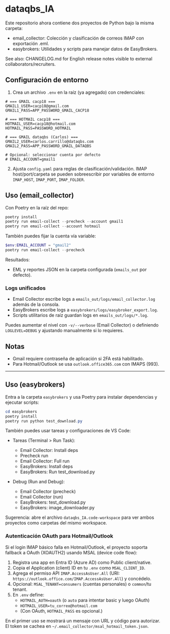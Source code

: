 # dataqbs_IA

Este repositorio ahora contiene dos proyectos de Python bajo la misma carpeta:

- email_collector: Colección y clasificación de correos IMAP con exportación .eml.
- easybrokers: Utilidades y scripts para manejar datos de EasyBrokers.

See also: CHANGELOG.md for English release notes visible to external collaborators/recruiters.

## Configuración de entorno

1) Crea un archivo `.env` en la raíz (ya agregado) con credenciales:

```
# === GMAIL cacp18 ===
GMAIL1_USER=cacp18@gmail.com
GMAIL1_PASS=APP_PASSWORD_GMAIL_CACP18

# === HOTMAIL cacp18 ===
HOTMAIL_USER=cacp18@hotmail.com
HOTMAIL_PASS=PASSWORD_HOTMAIL

# === GMAIL dataqbs (Carlos) ===
GMAIL2_USER=carlos.carrillo@dataqbs.com
GMAIL2_PASS=APP_PASSWORD_GMAIL_DATAQBS

# Opcional: seleccionar cuenta por defecto
# EMAIL_ACCOUNT=gmail1
```

2) Ajusta `config.yaml` para reglas de clasificación/validación. IMAP host/port/carpeta se pueden sobreescribir por variables de entorno `IMAP_HOST`, `IMAP_PORT`, `IMAP_FOLDER`.

## Uso (email_collector)

Con Poetry en la raíz del repo:

```powershell
poetry install
poetry run email-collect --precheck --account gmail1
poetry run email-collect --account hotmail
```

También puedes fijar la cuenta vía variable:

```powershell
$env:EMAIL_ACCOUNT = "gmail2"
poetry run email-collect --precheck
```

Resultados:
- EML y reportes JSON en la carpeta configurada (`emails_out` por defecto).

### Logs unificados

- Email Collector escribe logs a `emails_out/logs/email_collector.log` además de la consola.
- EasyBrokers escribe logs a `easybrokers/logs/easybroker_export.log`.
- Scripts utilitarios de raíz guardan logs en `emails_out/logs/*.log`.

Puedes aumentar el nivel con `-v/--verbose` (Email Collector) o definiendo `LOGLEVEL=DEBUG` y ajustando manualmente si lo requieres.

## Notas
- Gmail requiere contraseña de aplicación si 2FA está habilitado.
- Para Hotmail/Outlook se usa `outlook.office365.com` con IMAPS (993).

---

## Uso (easybrokers)

Entra a la carpeta `easybrokers` y usa Poetry para instalar dependencias y ejecutar scripts:

```powershell
cd easybrokers
poetry install
poetry run python test_download.py
```

También puedes usar tareas y configuraciones de VS Code:

- Tareas (Terminal > Run Task):
	- Email Collector: Install deps
	- Precheck run
	- Email Collector: Full run
	- EasyBrokers: Install deps
	- EasyBrokers: Run test_download.py

- Debug (Run and Debug):
	- Email Collector (precheck)
	- Email Collector (run)
	- EasyBrokers: test_download.py
	- EasyBrokers: image_downloader.py

Sugerencia: abre el archivo `dataqbs_IA.code-workspace` para ver ambos proyectos como carpetas del mismo workspace.

### Autenticación OAuth para Hotmail/Outlook

Si el login IMAP básico falla en Hotmail/Outlook, el proyecto soporta fallback a OAuth (XOAUTH2) usando MSAL (device code flow):

1. Registra una app en Entra ID (Azure AD) como Public client/native.
2. Copia el Application (client) ID en tu `.env` como `MSAL_CLIENT_ID`.
3. Agrega el permiso API `IMAP.AccessAsUser.All` (URI: `https://outlook.office.com/IMAP.AccessAsUser.All`) y concédelo.
4. Opcional: `MSAL_TENANT=consumers` (cuentas personales) o `common`/tu tenant.
5. En `.env` define:
	- `HOTMAIL_AUTH=oauth` (o `auto` para intentar basic y luego OAuth)
	- `HOTMAIL_USER=tu_correo@hotmail.com`
	- (Con OAuth, `HOTMAIL_PASS` es opcional.)

En el primer uso se mostrará un mensaje con URL y código para autorizar. El token se cachea en `~/.email_collector/msal_hotmail_token.json`.
